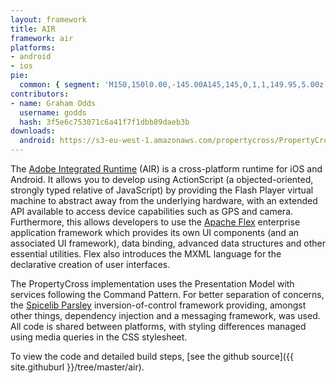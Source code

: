 ```yaml
---
layout: framework
title: AIR
framework: air
platforms:
- android
- ios
pie:
  common: { segment: 'M150,150l0.00,-145.00A145,145,0,1,1,149.95,5.00z' }
contributors:
- name: Graham Odds
  username: godds
  hash: 3f5e6c753071c6a41f7f1dbb89daeb3b
downloads:
  android: https://s3-eu-west-1.amazonaws.com/propertycross/PropertyCross-air-initial.apk
---
```

The [Adobe Integrated Runtime](http://www.adobe.com/products/air.html) (AIR) is a cross-platform runtime for iOS and Android.  It allows you to develop using ActionScript (a objected-oriented, strongly typed relative of JavaScript) by providing  the Flash Player virtual machine to abstract away from the underlying hardware, with an extended API available to access device capabilities such as GPS and camera.  Furthermore, this allows developers to use the [Apache Flex](http://incubator.apache.org/flex/) enterprise application framework which provides its own UI components (and an associated UI framework), data binding, advanced data structures and other essential utilities.  Flex also introduces the MXML language for the declarative creation of user interfaces.

The PropertyCross implementation uses the Presentation Model with services following the Command Pattern.  For better separation of concerns, the [Spicelib Parsley](www.spicefactory.org/parsley) inversion-of-control framework providing, amongst other things, dependency injection and a messaging framework, was used.  All code is shared between platforms, with styling differences managed using media queries in the CSS stylesheet.

To view the code and detailed build steps, [see the github source]({{ site.githuburl }}/tree/master/air).
